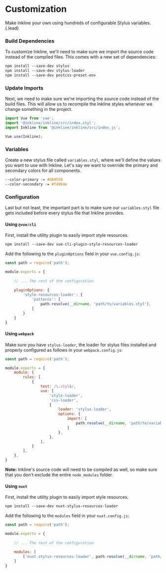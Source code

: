# Customization
Make Inkline your own using hundreds of configurable Stylus variables. {.lead}

### Build Dependencies

To customize Inkline, we'll need to make sure we import the source code instead of the compiled files. This comes with a new set of dependencies:

~~~html
npm install --save-dev stylus
npm install --save-dev stylus-loader
npm install --save-dev postcss-preset-env
~~~

### Update Imports

Next, we need to make sure we're importing the source code instead of the build files. This will allow us to recompile the Inkline styles whenever we change something in the project.

~~~js
import Vue from 'vue';
import '@inkline/inkline/src/index.styl';
import Inkline from '@inkline/inkline/src/index.js';

Vue.use(Inkline);
~~~

### Variables

Create a new stylus file called `variables.styl`, where we'll define the values you want to use with Inkline. Let's say we want to override the primary and secondary colors for all components.

~~~css 
--color-primary := #d84550
--color-secondary := #f49b4e
~~~

### Configuration

Last but not least, the important part is to make sure our `variables.styl` file gets included before every stylus file that Inkline provides.

#### Using `@vue/cli`

First, install the utility plugin to easily import style resources. 

~~~html
npm install --save-dev vue-cli-plugin-style-resources-loader
~~~

Add the following to the `pluginOptions` field in your `vue.config.js`:

~~~js
const path = require('path');

module.exports = {
  
    // ... The rest of the configuration 
  
    pluginOptions: {
        'style-resources-loader': {
            'patterns': [
                path.resolve(__dirname, 'path/to/variables.styl'),
            ]
        }
    }
}
~~~

#### Using `webpack`

Make sure you have `stylus-loader`, the loader for stylus files installed and properly configured as follows in your `webpack.config.js`:

~~~js
const path = require('path');

module.exports = {
    module: {
        rules: [
            {
                test: /\.styl$/,
                use: [
                    'style-loader',
                    'css-loader',
                    {
                        loader: 'stylus-loader',
                        options: {
                            import: [
                                path.resolve(__dirname, 'path/to/variables.styl')
                            ]
                        },
                    },
                ],
            }
        ],
    },
}
~~~

**Note:** Inkline's source code will need to be compiled as well, so make sure that you don't exclude the entire `node_modules` folder.


#### Using `nuxt`

First, install the utility plugin to easily import style resources. 

~~~html
npm install --save-dev nuxt-stylus-resources-loader
~~~

Add the following to the `modules` field in your `nuxt.config.js`:

~~~js
const path = require('path');

module.exports = {
  
    // ... The rest of the configuration 
  
    modules: [
        ['nuxt-stylus-resources-loader', path.resolve(__dirname, 'path/to/variables.styl')]
    ]   
}
~~~

